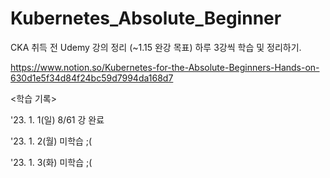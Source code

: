# Kubernetes_Absolute_Beginner
CKA 취득 전 Udemy 강의 정리 (~1.15 완강 목표)
하루 3강씩 학습 및 정리하기.

https://www.notion.so/Kubernetes-for-the-Absolute-Beginners-Hands-on-630d1e5f34d84f24bc59d7994da168d7 

<학습 기록>

'23. 1. 1(일)
8/61 강 완료

'23. 1. 2(월)
미학습 ;(

'23. 1. 3(화)
미학습 ;(
